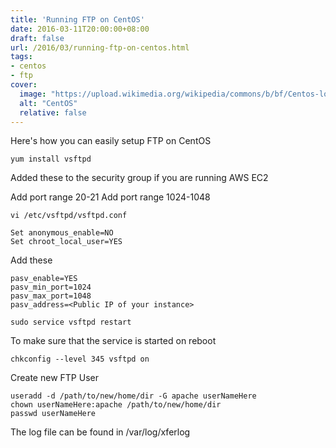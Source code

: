```yaml
---
title: 'Running FTP on CentOS'
date: 2016-03-11T20:00:00+08:00
draft: false
url: /2016/03/running-ftp-on-centos.html
tags:
- centos
- ftp
cover:
  image: "https://upload.wikimedia.org/wikipedia/commons/b/bf/Centos-logo-light.svg"
  alt: "CentOS"
  relative: false
---
```


Here's how you can easily setup FTP on CentOS

```
yum install vsftpd
```

Added these to the security group if you are running AWS EC2

Add port range 20-21
Add port range 1024-1048

```
vi /etc/vsftpd/vsftpd.conf
```

```
Set anonymous_enable=NO
Set chroot_local_user=YES
```

Add these

```
pasv_enable=YES
pasv_min_port=1024
pasv_max_port=1048
pasv_address=<Public IP of your instance>
```

```
sudo service vsftpd restart
```

To make sure that the service is started on reboot

```
chkconfig --level 345 vsftpd on
```

Create new FTP User

```
useradd -d /path/to/new/home/dir -G apache userNameHere
chown userNameHere:apache /path/to/new/home/dir
passwd userNameHere
```

The log file can be found in /var/log/xferlog